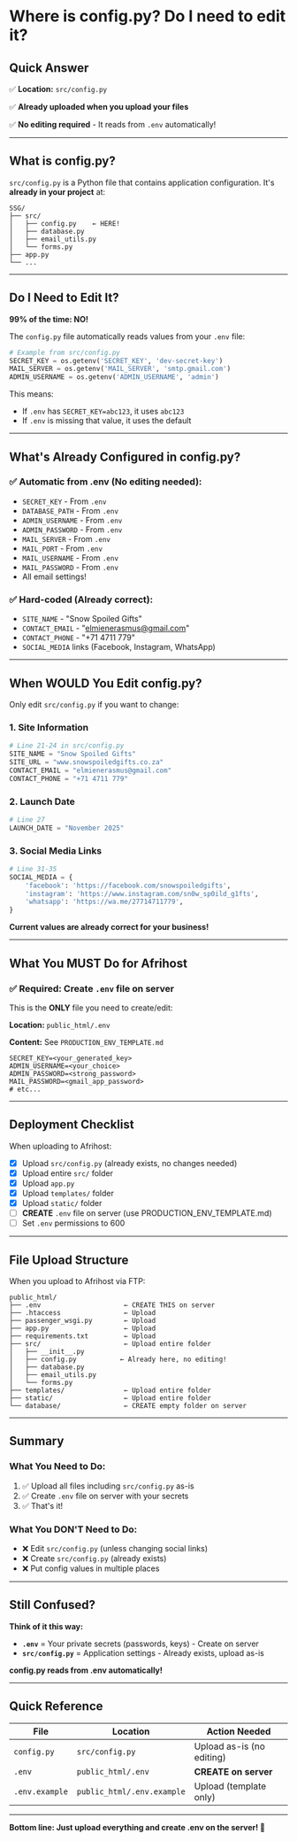 # Where is config.py? Do I need to edit it?

## Quick Answer

✅ **Location:** `src/config.py`

✅ **Already uploaded when you upload your files**

✅ **No editing required** - It reads from `.env` automatically!

---

## What is config.py?

`src/config.py` is a Python file that contains application configuration. It's **already in your project** at:

```
SSG/
├── src/
│   ├── config.py    ← HERE!
│   ├── database.py
│   ├── email_utils.py
│   └── forms.py
├── app.py
└── ...
```

---

## Do I Need to Edit It?

**99% of the time: NO!**

The `config.py` file automatically reads values from your `.env` file:

```python
# Example from src/config.py
SECRET_KEY = os.getenv('SECRET_KEY', 'dev-secret-key')
MAIL_SERVER = os.getenv('MAIL_SERVER', 'smtp.gmail.com')
ADMIN_USERNAME = os.getenv('ADMIN_USERNAME', 'admin')
```

This means:
- If `.env` has `SECRET_KEY=abc123`, it uses `abc123`
- If `.env` is missing that value, it uses the default

---

## What's Already Configured in config.py?

### ✅ Automatic from .env (No editing needed):
- `SECRET_KEY` - From `.env`
- `DATABASE_PATH` - From `.env`
- `ADMIN_USERNAME` - From `.env`
- `ADMIN_PASSWORD` - From `.env`
- `MAIL_SERVER` - From `.env`
- `MAIL_PORT` - From `.env`
- `MAIL_USERNAME` - From `.env`
- `MAIL_PASSWORD` - From `.env`
- All email settings!

### ✅ Hard-coded (Already correct):
- `SITE_NAME` - "Snow Spoiled Gifts"
- `CONTACT_EMAIL` - "elmienerasmus@gmail.com"
- `CONTACT_PHONE` - "+71 4711 779"
- `SOCIAL_MEDIA` links (Facebook, Instagram, WhatsApp)

---

## When WOULD You Edit config.py?

Only edit `src/config.py` if you want to change:

### 1. Site Information
```python
# Line 21-24 in src/config.py
SITE_NAME = "Snow Spoiled Gifts"
SITE_URL = "www.snowspoiledgifts.co.za"
CONTACT_EMAIL = "elmienerasmus@gmail.com"
CONTACT_PHONE = "+71 4711 779"
```

### 2. Launch Date
```python
# Line 27
LAUNCH_DATE = "November 2025"
```

### 3. Social Media Links
```python
# Line 31-35
SOCIAL_MEDIA = {
    'facebook': 'https://facebook.com/snowspoiledgifts',
    'instagram': 'https://www.instagram.com/sn0w_sp0ild_g1fts',
    'whatsapp': 'https://wa.me/27714711779',
}
```

**Current values are already correct for your business!**

---

## What You MUST Do for Afrihost

### ✅ Required: Create `.env` file on server

This is the **ONLY** file you need to create/edit:

**Location:** `public_html/.env`

**Content:** See `PRODUCTION_ENV_TEMPLATE.md`

```env
SECRET_KEY=<your_generated_key>
ADMIN_USERNAME=<your_choice>
ADMIN_PASSWORD=<strong_password>
MAIL_PASSWORD=<gmail_app_password>
# etc...
```

---

## Deployment Checklist

When uploading to Afrihost:

- [x] Upload `src/config.py` (already exists, no changes needed)
- [x] Upload entire `src/` folder
- [x] Upload `app.py`
- [x] Upload `templates/` folder
- [x] Upload `static/` folder
- [ ] **CREATE** `.env` file on server (use PRODUCTION_ENV_TEMPLATE.md)
- [ ] Set `.env` permissions to 600

---

## File Upload Structure

When you upload to Afrihost via FTP:

```
public_html/
├── .env                     ← CREATE THIS on server
├── .htaccess                ← Upload
├── passenger_wsgi.py        ← Upload
├── app.py                   ← Upload
├── requirements.txt         ← Upload
├── src/                     ← Upload entire folder
│   ├── __init__.py
│   ├── config.py           ← Already here, no editing!
│   ├── database.py
│   ├── email_utils.py
│   └── forms.py
├── templates/               ← Upload entire folder
├── static/                  ← Upload entire folder
└── database/                ← CREATE empty folder on server
```

---

## Summary

### What You Need to Do:

1. ✅ Upload all files including `src/config.py` as-is
2. ✅ Create `.env` file on server with your secrets
3. ✅ That's it!

### What You DON'T Need to Do:

- ❌ Edit `src/config.py` (unless changing social links)
- ❌ Create `src/config.py` (already exists)
- ❌ Put config values in multiple places

---

## Still Confused?

**Think of it this way:**

- **`.env`** = Your private secrets (passwords, keys) - Create on server
- **`src/config.py`** = Application settings - Already exists, upload as-is

**config.py reads from .env automatically!**

---

## Quick Reference

| File | Location | Action Needed |
|------|----------|---------------|
| `config.py` | `src/config.py` | Upload as-is (no editing) |
| `.env` | `public_html/.env` | **CREATE on server** |
| `.env.example` | `public_html/.env.example` | Upload (template only) |

---

**Bottom line: Just upload everything and create .env on the server! 🚀**
